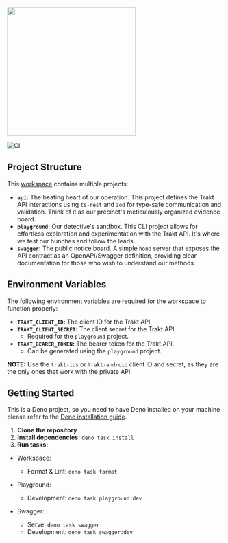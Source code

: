 <img src="https://walter.trakt.tv/hotlink-ok/api/github.png" width="300">

![CI](https://github.com/trakt/trakt-webapp/actions/workflows/ci.yml/badge.svg)

## Project Structure

This [workspace](https://docs.deno.com/runtime/fundamentals/workspaces/)
contains multiple projects:

- **`api`:** The beating heart of our operation. This project defines the Trakt
  API interactions using `ts-rest` and `zod` for type-safe communication and
  validation. Think of it as our precinct's meticulously organized evidence
  board.
- **`playground`:** Our detective's sandbox. This CLI project allows for
  effortless exploration and experimentation with the Trakt API. It's where we
  test our hunches and follow the leads.
- **`swagger`:** The public notice board. A simple `hono` server that exposes
  the API contract as an OpenAPI/Swagger definition, providing clear
  documentation for those who wish to understand our methods.

## Environment Variables

The following environment variables are required for the workspace to function
properly:

- **`TRAKT_CLIENT_ID`:** The client ID for the Trakt API.
- **`TRAKT_CLIENT_SECRET`:** The client secret for the Trakt API.
  - Required for the `playground` project.
- **`TRAKT_BEARER_TOKEN`:** The bearer token for the Trakt API.
  - Can be generated using the `playground` project.

**NOTE:** Use the `trakt-ios` or `trakt-android` client ID and secret, as they
are the only ones that work with the private API.

## Getting Started

This is a Deno project, so you need to have Deno installed on your machine
please refer to the
[Deno installation guide](https://docs.deno.com/runtime/getting_started/installation/).

1. **Clone the repository**
1. **Install dependencies:** `deno task install`
1. **Run tasks:**

- Workspace:
  - Format & Lint: `deno task format`

- Playground:
  - Development: `deno task playground:dev`

- Swagger:
  - Serve: `deno task swagger`
  - Development: `deno task swagger:dev`

